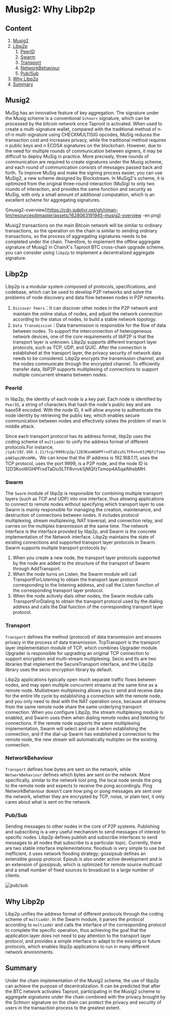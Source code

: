 # Musig2: Why Libp2p

## Content

1. [Musig2](#Musig2)
2. [Libp2p](#Libp2p)
   1. [PeerID](#PeerID)
   2. [Swarm](#Swarm)
   3. [Transport](#Transport)
   4. [NetworkBehaviour](#NetworkBehaviour)
   5. [Pub/Sub](#Pub/Sub)
3. [Why Libp2p](#Why%20Libp2p)
4. [Summary](#Summary)

## Musig2

MuSig has an innovative feature of key aggregation. The signature under the Musig scheme is a conventional `Schnorr` signature, which can be processed by the bitcoin network once Taproot is activated. When used to create a multi-signature wallet, compared with the traditional method of n-of-n multi-signature using CHECKMULTISIG opcodes, MuSig reduces the transaction cost and increases privacy, while the traditional method requires n public keys and n ECDSA signatures on the blockchain. However, due to the need for multiple rounds of communication between signers, it may be difficult to deploy MuSig in practice. More precisely, three rounds of communication are required to create signatures under the Musig scheme, and each round of communication consists of messages passed back and forth. To improve MuSig and make the signing process easier, you can use MuSig2, a new scheme designed by Blockstream. In MuSig2's scheme, it is optimized from the original three-round interaction (MuSig) to only two rounds of interaction, and provides the same function and security as MuSig, with only a small amount of additional computation, which is an excellent scheme for aggregating signatures.

![musig2-overview](https://cdn.jsdelivr.net/gh/rjman-ljm/resources@master/assets/1628063191945-musig2-overview -en.png)

Musig2 transactions on the main Bitcoin network will be similar to ordinary transactions, so the operation on the chain is similar to sending ordinary transactions, so the process of aggregating signatures needs to be completed under the chain. Therefore, to implement the offline aggregate signature of Musig2 in ChainX's Taproot BTC cross-chain upgrade scheme, you can consider using `libp2p` to implement a decentralized aggregate signature.

## Libp2p

Libp2p is a modular system composed of protocols, specifications, and codebase, which can be used to develop P2P networks and solve the problems of node discovery and data flow between nodes in P2P networks.

1. `Discover Peers`：It can discover other nodes in the P2P network and maintain the online status of nodes, and adjust the network connection according to the status of nodes, to build a stable network topology.
2. `Data Transmission`：Data transmission is responsible for the flow of data between nodes. To support the interconnection of heterogeneous network devices, one of the core requirements of libP2P is that the transport layer is unknown. Libp2p supports different transport layer protocols, such as TCP, UDP, and QUIC. After the connection is established at the transport layer, the privacy security of network data needs to be considered. Libp2p encrypts the transmission channel, and the nodes communicate through the encrypted channel. To efficiently transfer data, libP2P supports multiplexing of connections to support multiple concurrent streams between nodes.

### PeerId

In libp2p, the identity of each node is a key pair. Each node is identified by `PeerID`, a string of characters that hash the node's public key and are base58 encoded. With the node ID, it will allow anyone to authenticate the node identity by retrieving the public key, which enables secure communication between nodes and effectively solves the problem of man in middle attack.

Since each transport protocol has its address format, libp2p uses the coding scheme of `multiaddr` to unify the address format of different protocols.For instance, `/ip4/192.168.1.11/tcp/9999/p2p/12D3KooWGHPFrxdTaDiu5LTFRvnvk5jMQfzTsmop4A5qaiNhsbMH`，We can know that the IP address is 192.168.1.11, uses the TCP protocol, uses the port 9999, is a P2P node, and the node ID is 12D3KooWGHPFrxdTaDiu5LTFRvnvk5jMQfzTsmop4A5qaiNhsbMH.

### Swarm

The `Swarm` module of libp2p is responsible for combining multiple transport layers (such as TCP and UDP) into one interface, thus allowing applications to connect to remote nodes without specifying which transport layer to use. Swarm is mainly responsible for managing the creation, maintenance, and destruction of connections between nodes. It includes protocol multiplexing, stream multiplexing, NAT traversal, and connection relay, and carries on the multiplex transmission at the same time. The network interface is the interface provided by libp2p, and Swarm is the concrete implementation of the Network interface. Libp2p maintains the state of existing connections and supported transport layer protocols in Swarm. Swarm supports multiple transport protocols by:

1. When you create a new node, the transport layer protocols supported by the node are added to the structure of the transport of Swarm through AddTransport.
2. When the node turns on Listen, the Swarm module will call TransportForListening to obtain the transport layer protocol corresponding to the listening address, and call the Listen function of the corresponding transport layer protocol.
3. When the node actively dials other nodes, the Swarm module calls TransportForDialing to obtain the transport protocol used by the dialing address and calls the Dial function of the corresponding transport layer protocol.

### Transport

`Transport` defines the method (protocol) of data transmission and ensures privacy in the process of data transmission. TcpTransport is the transport layer implementation module of TCP, which combines Upgrader module. Upgrader is responsible for upgrading an original TCP connection to support encryption and multi-stream multiplexing. Secio and tls are two libraries that implement the SecureTransport interface, and the Libp2p library uses the secio encryption library by default.

Libp2p applications typically open much separate traffic flows between nodes, and may open multiple concurrent streams at the same time as a remote node. Multistream multiplexing allows you to send and receive data for the entire life cycle by establishing a connection with the remote node, and you only need to deal with the NAT operation once, because all streams from the same remote node share the same underlying transport connection. When you configure Libp2p, the stream multiplexing module is enabled, and Swarm uses them when dialing remote nodes and listening for connections. If the remote node supports the same multiplexing implementation, Swarm will select and use it when establishing the connection, and if the dial-up Swarm has established a connection to the remote node, the new stream will automatically multiplex on the existing connection.

### NetworkBehaviour

`Transport` defines how bytes are sent on the network, while `NetworkBehaviour` defines which bytes are sent on the network. More specifically, similar to the network tool ping, the local node sends the ping to the remote node and expects to receive the pong accordingly. Ping NetworkBehaviour doesn't care how ping or pong messages are sent over the network, whether they are encrypted by TCP, noise, or plain text, it only cares about what is sent on the network.

### Pub/Sub

Sending messages to other nodes in the core of P2P systems. Publishing and subscribing is a very useful mechanism to send messages of interest to specific nodes. Libp2p defines publish and subscribe interfaces to send messages to all nodes that subscribe to a particular topic. Currently, there are two stable interface implementations: floodsub is very simple to use but inefficient, it uses network flooding strategy; gossipsub defines an extensible gossip protocol. Episub is also under active development and is an extension of gossipsub, which is optimized for remote source multicast and a small number of fixed sources to broadcast to a large number of clients.

![pub/sub](https://cdn.jsdelivr.net/gh/rjman-ljm/resources@master/assets/1628065139421-1628065139418.png)

## Why Libp2p

Libp2p unifies the address format of different protocols through the coding scheme of `multiaddr`. In the Swarm module, it parses the protocol according to `multiaddr` and calls the interface of the corresponding protocol to complete the specific operation, thus achieving the goal that the application layer does not need to pay attention to the transport layer protocol, and provides a simple interface to adapt to the existing or future protocols, which enables libp2p applications to run in many different network environments.

## Summary

Under the chain implementation of the Musig2 scheme, the use of libp2p can achieve the purpose of decentralization. It can be predicted that after the BTC network activates Taproot, participating in the Musig2 scheme to aggregate signatures under the chain combined with the privacy brought by the Schnorr signature on the chain can protect the privacy and security of users in the transaction process to the greatest extent.